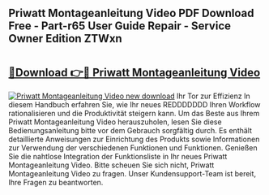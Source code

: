 ## Priwatt Montageanleitung Video PDF Download Free - Part-r65 User Guide Repair - Service Owner Edition ZTWxn

# <h2><a href="http://df6gn4.blite.top/?on=Priwatt+Montageanleitung+Video">🔗Download 👉🔴 Priwatt Montageanleitung Video</a></h2>

[![Priwatt Montageanleitung Video new download](https://i.imgur.com/lujVjoI.png)](http://df6gn4.blite.top/?on=Priwatt+Montageanleitung+Video)
Ihr Tor zur Effizienz In diesem Handbuch erfahren Sie, wie Ihr neues REDDDDDDD Ihren Workflow rationalisieren und die Produktivität steigern kann. Um das Beste aus Ihrem Priwatt Montageanleitung Video herauszuholen, lesen Sie diese Bedienungsanleitung bitte vor dem Gebrauch sorgfältig durch. Es enthält detaillierte Anweisungen zur Einrichtung des Produkts sowie Informationen zur Verwendung der verschiedenen Funktionen und Funktionen. Genießen Sie die nahtlose Integration der Funktionsliste in Ihr neues Priwatt Montageanleitung Video. Bitte scheuen Sie sich nicht, Priwatt Montageanleitung Video zu fragen. Unser Kundensupport-Team ist bereit, Ihre Fragen zu beantworten.
